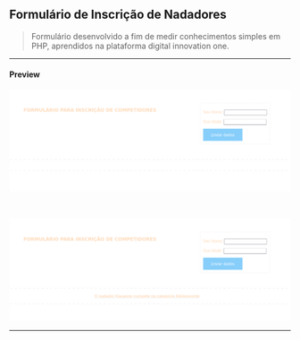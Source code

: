 ## Formulário de Inscrição de Nadadores

>Formulário desenvolvido a fim de medir conhecimentos simples em PHP, aprendidos na plataforma digital innovation one.

<hr>

#### Preview

![Página Inicial](/assests/inicial.png)

<br>

![Página Preenchida](/assests/preenchida.png)
<hr>

